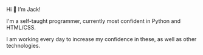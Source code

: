 Hi 👋 I’m Jack!

I'm a self-taught programmer, currently most confident in Python and HTML/CSS.

I am working every day to increase my confidence in these, as well as other technologies.


<!---
J-S-Harris/J-S-Harris is a ✨ special ✨ repository because its `README.md` (this file) appears on your GitHub profile.
You can click the Preview link to take a look at your changes.
--->
